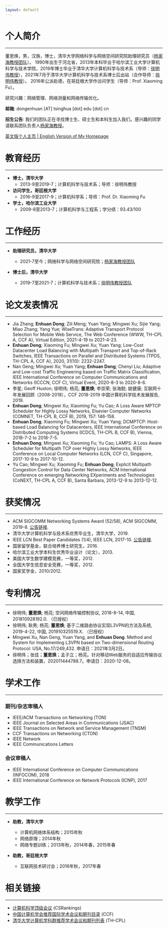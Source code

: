 ```yaml
---
layout: default
---
```


# 个人简介

* * *

董恩焕，男，汉族，博士，清华大学网络科学与网络空间研究院助理研究员（[杨家海教授团队](http://nmgroup.tsinghua.edu.cn/yjh/)）。
1990年出生于河北省，2013年本科毕业于哈尔滨工业大学计算机科学与技术学院，2019年博士毕业于清华大学计算机科学与技术系（导师：[徐明伟教授](http://routing.netlab.edu.cn/)），2021年7月于清华大学计算机科学与技术系博士后出站（合作导师：[徐明伟教授](http://routing.netlab.edu.cn/)）。
2016年公派赴德，在哥廷根大学作访问学生（导师：Prof. Xiaoming Fu）。

研究兴趣：网络管理、网络测量和网络传输优化。

**邮箱**: dongenhuan \[AT\] tsinghua \[dot\] edu \[dot\] cn

**招生公告**: 我们的团队正在寻找博士生、硕士生和本科生加入我们。感兴趣的同学请联系团队负责人[杨家海教授](http://nmgroup.tsinghua.edu.cn/yjh/)。

[英文版个人主页 \| English Version of My Homepage](./)

# 教育经历

* * *

- **博士，清华大学**
  - 2013-9至2019-7；计算机科学与技术系；导师：徐明伟教授
- **访问学生，哥廷根大学**
  - 2016-9至2017-9；计算机科学系；导师：Prof. Dr. Xiaoming Fu
- **学士，哈尔滨工业大学**
  - 2009-8至2013-7；计算机科学与工程系；学分绩：93.43/100

# 工作经历

* * *

- **助理研究员，清华大学**
  - 2021-7至今；网络科学与网络空间研究院；[杨家海教授团队](http://nmgroup.tsinghua.edu.cn/yjh/)

- **博士后，清华大学**
  - 2019-7至2021-7；计算机科学与技术系；[徐明伟教授团队](http://routing.netlab.edu.cn/tiki-index.php?page=Mingwei+Xu)

# 论文发表情况

* * *

- Jia Zhang; **Enhuan Dong**; Zili Meng; Yuan Yang; Mingwei Xu; Sijie Yang; Miao Zhang; Yang Yue; WiseTrans: Adaptive Transport Protocol Selection for Mobile Web Service, The Web Conference (WWW, TH-CPL A, CCF A), Virtual Edition, 2021-4-19 to 2021-4-23.
- **Enhuan Dong**; Xiaoming Fu; Mingwei Xu; Yuan Yang; Low-Cost Datacenter Load Balancing with Multipath Transport and Top-of-Rack Switches, IEEE Transactions on Parallel and Distributed Systems (TPDS, TH-CPL A, CCF A), 2020, 31(10): 2232-2247.
- Nan Geng; Mingwei Xu; Yuan Yang; **Enhuan Dong**; Chenyi Liu; Adaptive and Low-cost Traffic Engineering based on Traffic Matrix Classification, IEEE International Conference on Computer Communications and Networks (ICCCN, CCF C), Virtual Event, 2020-8-3 to 2020-8-6.
- 李星; Geoff Huston; 徐明伟; 杨芫; **董恩焕**; 李崇荣; 张海懿; 姚健康; 互联网十年发展回顾（2008-2018），CCF 2018-2019 中国计算机科学技术发展报告, 2019.
- **Enhuan Dong**; Mingwei Xu; Xiaoming Fu; Yu Cao; A Loss Aware MPTCP Scheduler for Highly Lossy Networks, Elsevier Computer Networks (COMNET, TH-CPL B, CCF B), 2019, 157: 146-158.
- **Enhuan Dong**; Xiaoming Fu; Mingwei Xu; Yuan Yang; DCMPTCP: Host-based Load Balancing for Datacenters, IEEE International Conference on Distributed Computing Systems (ICDCS, TH-CPL B, CCF B), Vienna, 2018-7-2 to 2018-7-5.
- **Enhuan Dong**; Mingwei Xu; Xiaoming Fu; Yu Cao; LAMPS: A Loss Aware Scheduler for Multipath TCP over Highly Lossy Networks, IEEE Conference on Local Computer Networks (LCN, CCF C), Singapore, 2017-10-9 to 2017-10-12.
- Yu Cao; Mingwei Xu; Xiaoming Fu; **Enhuan Dong**; Explicit Multipath Congestion Control for Data Center Networks, ACM International Conference on emerging Networking EXperiments and Technologies (CoNEXT, TH-CPL A, CCF B), Santa Barbara, 2013-12-9 to 2013-12-12.

# 获奖情况

* * *

- ACM SIGCOMM Networking Systems Award (52/58), ACM SIGCOMM, 2019-8. [公告链接](https://www.sigcomm.org/content/sigcomm-networking-systems-award).
- 清华大学计算机科学与技术系优秀毕业生，清华大学，2019.
- IEEE LCN Best Paper Candidates (1/4), IEEE LCN, 2017-10. [公告链接](https://www.ieeelcn.org/prior/LCN42/Program_technical.html#S1569545642).
- 国家留学基金，联合培养博士研究生，2016.
- 哈尔滨工业大学本科生优秀毕业设计（论文），2013.
- 美国大学生数学建模竞赛，一等奖，2012.
- 全国大学生信息安全竞赛，一等奖，2012.
- 国家奖学金，2010/2012.

# 专利情况

* * *

- 徐明伟; **董恩焕**; 杨芫; 空间网络传输控制协议, 2018-8-14, 中国, 201810928192.0. （已授权）
- 徐明伟; 耿男; 杨芫; **董恩焕**; 基于二维路由协议实现L3VPN的方法及系统, 2019-4-22, 中国, 201910325519.X. （已授权）
- Mingwei Xu, Nan Geng, Yuan Yang, and **Enhuan Dong**. Method and System for Implementing L3VPN based on Two-dimensional Routing Protocol: USA, No.17/249,432. 申请日：2021年3月2日。
- 徐明伟；张佳；**董恩焕**；孟子立；杨芫。针对移动Web服务的自适应传输协议选择方法和装置，202011444788.7。申请日：2020-12-08。

# 学术工作

* * *

### 期刊/杂志审稿人

- IEEE/ACM Transactions on Networking (TON)
- IEEE Journal on Selected Areas in Communications (JSAC)
- IEEE Transactions on Network and Service Management (TNSM)
- CCF Transactions on Networking (CTON)
- IEEE Network
- IEEE Communications Letters

### 会议审稿人

- IEEE International Conference on Computer Communications (INFOCOM), 2018
- IEEE International Conference on Network Protocols (ICNP), 2017

# 教学工作

* * *

- **助教，清华大学**
  - 计算机网络体系结构；2015年秋
  - 网络原理；2014年秋
  - 网络专题训练；2013年秋，2014年春，2015年春

- **助教，哥廷根大学**
  - 互联网技术研讨会；2016年秋，2017年春

# 相关链接

* * *

- [计算机科学顶级会议](http://csrankings.org/#/index?all&world) (CSRankings)
- [中国计算机学会推荐国际学术会议和期刊目录](https://www.ccf.org.cn/Academic_Evaluation/By_category/) (CCF)
- [清华大学计算机学科群推荐学术会议和期刊列表](http://numbda.cs.tsinghua.edu.cn/~yuwj/TH-CPL.pdf) (TH-CPL)


